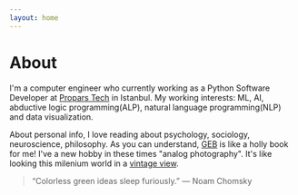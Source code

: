 ```yaml
---
layout: home
---
```

# About

I'm a computer engineer who currently working as a Python Software Developer at [Propars Tech](http://www.propars.net/) in Istanbul.
My working interests: ML, AI, abductive logic programming(ALP), natural language programming(NLP)
and data visualization. 
  
About personal info,
I love reading about psychology, sociology, neuroscience, philosophy.
As you can understand, [GEB](https://en.wikipedia.org/wiki/G%C3%B6del,_Escher,_Bach) is like a holly book for me!
I've a new hobby in these times "analog photography". It's like looking this milenium world
in a [vintage view](http://www.flickr.com/106092908@N08).





> “Colorless green ideas sleep furiously.” 
>                           ― Noam Chomsky
